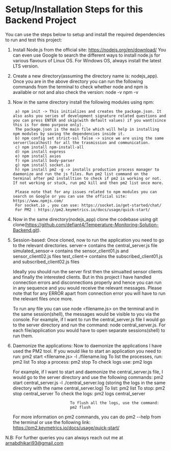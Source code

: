 # Setup/Installation Steps for this Backend Project

You can use the steps below to setup and install the required dependencies to run and test this project:

1. Install Node.js from the official site: https://nodejs.org/en/download/
	You can even use Google to search the different ways to install node.js for various flavours of Linux OS.
	For Windows OS, always install the latest LTS version.
	
2. Create a new directory(assuming the directory name is: nodejs_app).
    Once you are in the above directory you can run the following commands from the terminal to check whether node and npm is available or not and also check the version:
	node -v
	npm -v
	
3. Now in the same directory install the following modules using npm:

		a) npm init -> This initializes and creates the package.json. It also asks you series of development signature related questions and you can press ENTER and skip(with default values) if you want(since this is for demo purpose only).
		The package.json is the main file which will help in installing npm modules by saving the dependencies inside it.
		b) npm config set strict-ssl false -> since we are using the same server(localhost) for all the trasmission and communication.
		c) npm install npm-install-all
		d) npm install express
		e) npm install axios
		f) npm install body-parser
		g) npm install socket.io
		h) npm install pm2 -g -> installs production process manager to daemonize and run the js files. Run pm2 list command on the terminal after pm2 installtion to check if pm2 is working or not. If not working or stuck, run pm2 kill and then pm2 list once more.
		
		Please note that for any issues related to npm modules you can search on Google or you can use the official site: https://www.npmjs.com/
		For socket.io , you can use: https://socket.io/get-started/chat/
		For PM2 : https://pm2.keymetrics.io/docs/usage/quick-start/
		
4. Now in the same directory(nodejs_app) clone the codebase using git     clone(https://github.com/defiant4/Temperature-Monitoring-Solution-Backend.git).

5. Session-based: Once cloned, now to run the application you need to go to the relevant directories.
				  server-> contains the central_server.js file
				  simulated_sensor-> contains the sensor_client01.js and sensor_client02.js files
                  test_client-> contains the subscribed_client01.js and subscribed_client02.js files
   
   Ideally you should run the server first then the simualted sensor clients and finally the interested clients.
   But in this project I have handled connection errors and disconnections properly and hence you can run in any sequence and you would receive the relevant messages.
   Please note that for any ERROR apart from connection error you will have to run the relevant files once more.
   
   To run any file you can use node <filename.js> on the terminal and in the same session(shell), the messages would be visible to you via the console.
   For example, if I want to run the central_server.js file I would go to the server directory and run the command:
   node central_server.js. For each file/application you would have to open separate sessions(shell) to run them.
   
6. Daemonize the applications: Now to daemonize the applications I have used the PM2 tool.
							   If you would like to start an application you need to run: 
							   pm2 start <filename.js> -l ./filename.log
							   To list the processes, run: pm2 list
							   To stop a process:
							   pm2 stop <filename>
							   To check logs use:
							   pm2 logs <filename>
	
   For example, if I want to start and daemonize the central_server.js file, I would go to the server directory and use the following commands:
								pm2 start central_server.js -l ./central_server.log 
								(storing the logs in the same directory with the name central_server.log)
								To list: pm2 list
								To stop:
								pm2 stop central_server
								To check the logs:
								pm2 logs central_server
								
								To flush all the logs, use the command:
								pm2 flush
								
   For more information on pm2 commands, you can do pm2 --help from the terminal or use the following link:
   https://pm2.keymetrics.io/docs/usage/quick-start/		

N.B: For further queries you can always reach out me at arnabdhikari93@gmail.com



